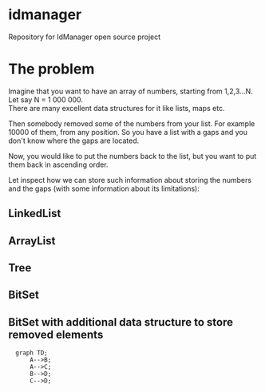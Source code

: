 # idmanager
Repository for IdManager open source project

# The problem

Imagine that you want to have an array of numbers, starting from 1,2,3...N. Let say N = 1 000 000.  
There are many excellent data structures for it like lists, maps etc.

Then somebody removed some of the numbers from your list. For example 10000 of them, from any position. So you have a list with a gaps and you don't know where the gaps are located.
  
Now, you would like to put the numbers back to the list, but you want to put
them back in ascending order.    

Let inspect how we can store such information about storing the numbers and
the gaps (with some information about its limitations):

## LinkedList

## ArrayList
## Tree
## BitSet
## BitSet with additional data structure to store removed elements


```mermaid
  graph TD;
      A-->B;
      A-->C;
      B-->D;
      C-->D;
```